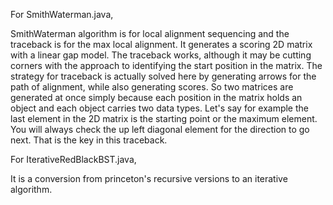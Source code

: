 For SmithWaterman.java,

SmithWaterman algorithm is for local alignment sequencing and the traceback is for the max local alignment. It generates a scoring 2D matrix with a linear gap model. 
The traceback works, although it may be cutting corners with the approach to identifying the start position in the matrix. 
The strategy for traceback is actually solved here by generating arrows for the path of alignment, while also generating scores. 
So two matrices are generated at once simply because each position in the matrix holds an object and each object carries two data types. 
Let's say for example the last element in the 2D matrix is the starting point or the maximum element. You will always check the up left diagonal element for the direction to go next.  That is the key in this traceback. 


For IterativeRedBlackBST.java, 

It is a conversion from princeton's recursive versions to an iterative algorithm. 
